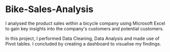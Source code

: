 # Bike-Sales-Analysis
I analysed the product sales within a bicycle company using Microsoft Excel to gain key insights into the company's customers and potential customers. 

In this project, I performed Data Cleaning, Data Analysis and made use of Pivot tables. I concluded by creating a dashboard to visualise my findings.
